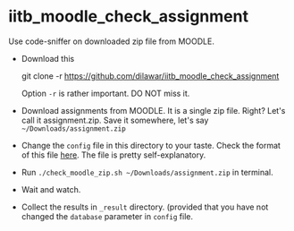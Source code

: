 # iitb_moodle_check_assignment
Use code-sniffer on downloaded zip file from MOODLE.

- Download this

    git clone -r https://github.com/dilawar/iitb_moodle_check_assignment
  
  Option `-r` is rather important. DO NOT miss it.

- Download assignments from MOODLE. It is a single zip file. Right? Let's call
  it assignment.zip. Save it somewhere, let's say `~/Downloads/assignment.zip`
- Change the `config` file in this directory to your taste. Check the format of
  this file [here](https://github.com/dilawar/sniffer/wiki/Usage). The file is
  pretty self-explanatory.
- Run `./check_moodle_zip.sh ~/Downloads/assignment.zip` in terminal.
- Wait and watch. 
- Collect the results in `_result` directory. (provided that you have not
  changed the `database` parameter in `config` file.
